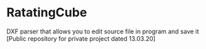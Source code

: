 # RatatingCube
DXF parser that allows you to edit source file in program and save it<br>
[Public repository for private project dated 13.03.20]
